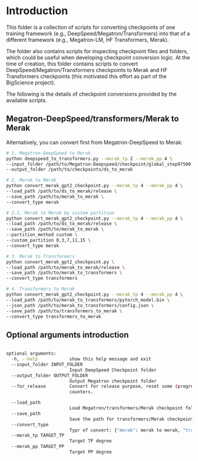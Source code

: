 # Introduction

This folder is a collection of scripts for converting checkpoints of one training framework (e.g., DeepSpeed/Megatron/Transformers) into that of a different framework (e.g., Megatron-LM, HF Transformers, Merak).

The folder also contains scripts for inspecting checkpoint files and folders, which could be useful when developing checkpoint conversion logic. At the time of creation, this folder contains scripts to convert DeepSpeed/Megatron/Transformers checkpoints to Merak and HF Transformers checkpoints (this motivated this effort as part of the BigScience project).

The following is the details of checkpoint conversions provided by the available scripts.

## Megatron-DeepSpeed/transformers/Merak to Merak

Alternatively, you can convert first from Megatron-DeepSpeed to Merak:

```bash
# 1. Megatron-DeepSpeed to Merak
python deepspeed_to_transformers.py --merak_tp 2 --merak_pp 4 \
--input_folder /path/to/Megatron-Deepspeed/checkpoint/global_step97500 \
--output_folder /path/to/checkpoints/ds_to_merak 

# 2. Merak to Merak
python convert_merak_gpt2_checkpoint.py --merak_tp 4 --merak_pp 4 \
--load_path /path/to/ds_to_merak/release \
--save_path /path/to/merak_to_merak \
--convert_type merak

# 2.1. Merak to Merak by custom partition
python convert_merak_gpt2_checkpoint.py --merak_tp 4 --merak_pp 4 \
--load_path /path/to/ds_to_merak/release \
--save_path /path/to/merak_to_merak \
--partition_method custom \
--custom_partition 0,3,7,11,15 \
--convert_type merak

# 3. Merak to Transformers
python convert_merak_gpt2_checkpoint.py \
--load_path /path/to/merak_to_merak/release \
--save_path /path/to/merak_to_transformers \
--convert_type transformers

# 4. Transformers to Merak
python convert_merak_gpt2_checkpoint.py --merak_tp 4 --merak_pp 4 \
--load_path /path/to/merak_to_transformers/pytorch_model.bin \
--json_path /path/to/merak_to_transformers/config.json \
--save_path /path/to/transformers_to_merak \
--convert_type transformers_to_merak

```

## Optional arguments introduction
```bash

optional arguments:
  -h, --help            show this help message and exit
  --input_folder INPUT_FOLDER
                        Input DeepSpeed Checkpoint folder
  --output_folder OUTPUT_FOLDER
                        Output Megatron checkpoint folder
  --for_release         Convert for release purpose, reset some (progress)
                        counters.

  --load_path 
                        Load Megatron/transformers/Merak checkpoint folder
  --save_path
                        Save the path for transformers/Merak checkpoints
  --convert_type
                        Typr of convert: {"merak": merak to merak, "transformers": merak to transformers, "transformers_to_merak", transformers to merak}
  --merak_tp TARGET_TP
                        Target TP degree
  --merak_pp TARGET_PP
                        Target PP degree

```